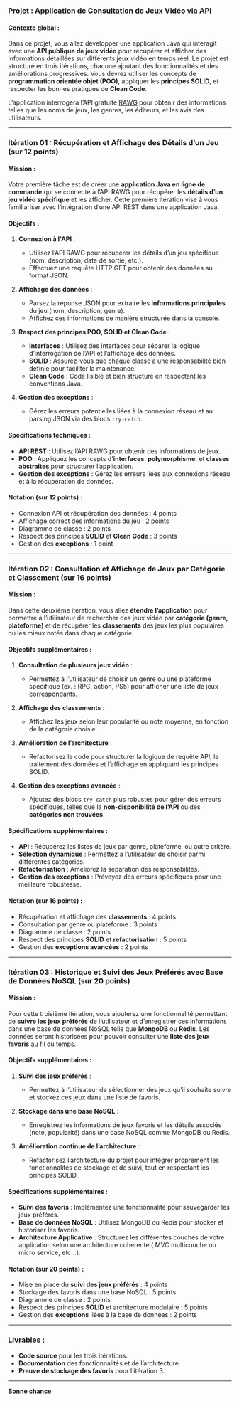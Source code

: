 ### Projet : Application de Consultation de Jeux Vidéo via API

#### Contexte global :
Dans ce projet, vous allez développer une application Java qui interagit avec une **API publique de jeux vidéo** pour récupérer et afficher des informations détaillées sur différents jeux vidéo en temps réel. Le projet est structuré en trois itérations, chacune ajoutant des fonctionnalités et des améliorations progressives. Vous devrez utiliser les concepts de **programmation orientée objet (POO)**, appliquer les **principes SOLID**, et respecter les bonnes pratiques de **Clean Code**.

L’application interrogera l’API gratuite [RAWG](https://rawg.io/apidocs) pour obtenir des informations telles que les noms de jeux, les genres, les éditeurs, et les avis des utilisateurs.

---

### **Itération 01 : Récupération et Affichage des Détails d’un Jeu (sur 12 points)**

#### Mission :
Votre première tâche est de créer une **application Java en ligne de commande** qui se connecte à l’API RAWG pour récupérer les **détails d’un jeu vidéo spécifique** et les afficher. Cette première itération vise à vous familiariser avec l’intégration d’une API REST dans une application Java.

#### Objectifs :
1. **Connexion à l'API** :
   - Utilisez l’API RAWG pour récupérer les détails d’un jeu spécifique (nom, description, date de sortie, etc.).
   - Effectuez une requête HTTP GET pour obtenir des données au format JSON.

2. **Affichage des données** :
   - Parsez la réponse JSON pour extraire les **informations principales** du jeu (nom, description, genre).
   - Affichez ces informations de manière structurée dans la console.

3. **Respect des principes POO, SOLID et Clean Code** :
   - **Interfaces** : Utilisez des interfaces pour séparer la logique d’interrogation de l’API et l’affichage des données.
   - **SOLID** : Assurez-vous que chaque classe a une responsabilité bien définie pour faciliter la maintenance.
   - **Clean Code** : Code lisible et bien structuré en respectant les conventions Java.

4. **Gestion des exceptions** :
   - Gérez les erreurs potentielles liées à la connexion réseau et au parsing JSON via des blocs `try-catch`.

#### Spécifications techniques :
- **API REST** : Utilisez l’API RAWG pour obtenir des informations de jeux.
- **POO** : Appliquez les concepts d'**interfaces**, **polymorphisme**, et **classes abstraites** pour structurer l’application.
- **Gestion des exceptions** : Gérez les erreurs liées aux connexions réseau et à la récupération de données.

#### Notation (sur 12 points) :
- Connexion API et récupération des données : 4 points
- Affichage correct des informations du jeu : 2 points
- Diagramme de classe : 2 points
- Respect des principes **SOLID** et **Clean Code** : 3 points
- Gestion des **exceptions** : 1 point

---

### **Itération 02 : Consultation et Affichage de Jeux par Catégorie et Classement (sur 16 points)**

#### Mission :
Dans cette deuxième itération, vous allez **étendre l’application** pour permettre à l’utilisateur de rechercher des jeux vidéo par **catégorie (genre, plateforme)** et de récupérer les **classements** des jeux les plus populaires ou les mieux notés dans chaque catégorie.

#### Objectifs supplémentaires :
1. **Consultation de plusieurs jeux vidéo** :
   - Permettez à l’utilisateur de choisir un genre ou une plateforme spécifique (ex. : RPG, action, PS5) pour afficher une liste de jeux correspondants.

2. **Affichage des classements** :
   - Affichez les jeux selon leur popularité ou note moyenne, en fonction de la catégorie choisie.

3. **Amélioration de l’architecture** :
   - Refactorisez le code pour structurer la logique de requête API, le traitement des données et l’affichage en appliquant les principes SOLID.

4. **Gestion des exceptions avancée** :
   - Ajoutez des blocs `try-catch` plus robustes pour gérer des erreurs spécifiques, telles que la **non-disponibilité de l’API** ou des **catégories non trouvées**.

#### Spécifications supplémentaires :
- **API** : Récupérez les listes de jeux par genre, plateforme, ou autre critère.
- **Sélection dynamique** : Permettez à l’utilisateur de choisir parmi différentes catégories.
- **Refactorisation** : Améliorez la séparation des responsabilités.
- **Gestion des exceptions** : Prévoyez des erreurs spécifiques pour une meilleure robustesse.

#### Notation (sur 16 points) :
- Récupération et affichage des **classements** : 4 points
- Consultation par genre ou plateforme : 3 points
- Diagramme de classe : 2 points
- Respect des principes **SOLID** et **refactorisation** : 5 points
- Gestion des **exceptions avancées** : 2 points

---

### **Itération 03 : Historique et Suivi des Jeux Préférés avec Base de Données NoSQL (sur 20 points)**

#### Mission :
Pour cette troisième itération, vous ajouterez une fonctionnalité permettant de **suivre les jeux préférés** de l’utilisateur et d’enregistrer ces informations dans une base de données NoSQL telle que **MongoDB** ou **Redis**. Les données seront historisées pour pouvoir consulter une **liste des jeux favoris** au fil du temps.

#### Objectifs supplémentaires :
1. **Suivi des jeux préférés** :
   - Permettez à l’utilisateur de sélectionner des jeux qu’il souhaite suivre et stockez ces jeux dans une liste de favoris.

2. **Stockage dans une base NoSQL** :
   - Enregistrez les informations de jeux favoris et les détails associés (note, popularité) dans une base NoSQL comme MongoDB ou Redis.

3. **Amélioration continue de l’architecture** :
   - Refactorisez l’architecture du projet pour intégrer proprement les fonctionnalités de stockage et de suivi, tout en respectant les principes SOLID.

#### Spécifications supplémentaires :
- **Suivi des favoris** : Implémentez une fonctionnalité pour sauvegarder les jeux préférés.
- **Base de données NoSQL** : Utilisez MongoDB ou Redis pour stocker et historiser les favoris.
- **Architecture Applicative** : Structurez les différentes couches de votre application selon une architecture coherente ( MVC multicouche ou micro service, etc...).

#### Notation (sur 20 points) :
- Mise en place du **suivi des jeux préférés** : 4 points
- Stockage des favoris dans une base NoSQL : 5 points
- Diagramme de classe : 2 points
- Respect des principes **SOLID** et architecture modulaire : 5 points
- Gestion des **exceptions** liées à la base de données : 2 points

---

### Livrables :
- **Code source** pour les trois itérations.
- **Documentation** des fonctionnalités et de l’architecture.
- **Preuve de stockage des favoris** pour l’itération 3.

---

**Bonne chance**
